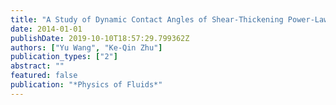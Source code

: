 ```yaml
---
title: "A Study of Dynamic Contact Angles of Shear-Thickening Power-Law Fluids"
date: 2014-01-01
publishDate: 2019-10-10T18:57:29.799362Z
authors: ["Yu Wang", "Ke-Qin Zhu"]
publication_types: ["2"]
abstract: ""
featured: false
publication: "*Physics of Fluids*"
---
```


